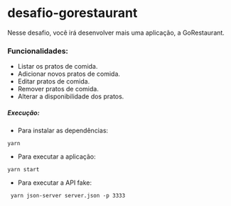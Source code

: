 # desafio-gorestaurant

Nesse desafio, você irá desenvolver mais uma aplicação, a GoRestaurant.

### Funcionalidades:

- Listar os pratos de comida.
- Adicionar novos pratos de comida.
- Editar pratos de comida.
- Remover pratos de comida.
- Alterar a disponibilidade dos pratos.

##### Execução:
- Para instalar as dependências:
```
yarn
```

- Para executar a aplicação:
```
yarn start
```

- Para executar a API fake: 
```
 yarn json-server server.json -p 3333
```
